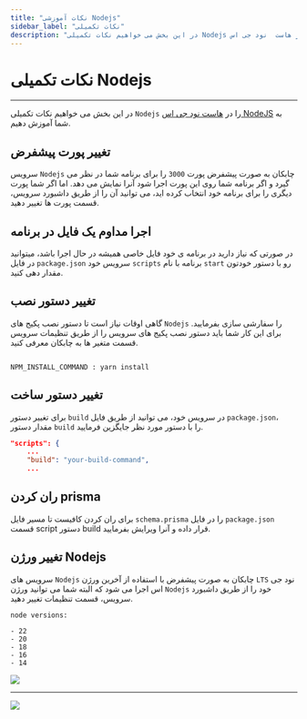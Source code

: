 ```yaml
---
title: "نکات آموزشی Nodejs"
sidebar_label: "نکات تکمیلی"
description: "در این بخش می خواهیم نکات تکمیلی Nodejs را در هاست  نود جی اس NodeJS به شما آموزش دهیم."
---
```


# نکات تکمیلی Nodejs
---

در این بخش می خواهیم نکات تکمیلی `Nodejs` را در [هاست  نود جی اس NodeJS](https://chabokan.net/cloud-hosting/nodejs/) به شما آموزش دهیم.

## تغییر پورت پیشفرض

سرویس `Nodejs` چابکان به صورت پیشفرض پورت `3000` را برای برنامه شما در نظر می گیرد و اگر برنامه شما روی این پورت اجرا شود آنرا نمایش می دهد. اما اگر شما پورت دیگری را برای برنامه خود انتخاب کرده اید، می توانید آن را از طریق داشبورد سرویس، قسمت پورت ها تغییر دهید.

## اجرا مداوم یک فایل در برنامه

در صورتی که نیاز دارید در برنامه ی خود فایل خاصی همیشه در حال اجرا باشد، میتوانید در فایل `package.json` سرویس خود `scripts` برنامه با نام `start` رو با دستور خودتون مقدار دهی کنید.


## تغییر دستور نصب

گاهی اوقات نیاز است تا دستور نصب پکیج های `Nodejs` را سفارشی سازی بفرمایید. برای این کار شما باید دستور نصب پکیج های سرویس را از طریق تنظیمات سرویس قسمت متغیر ها به چابکان معرفی کنید.

```shell

NPM_INSTALL_COMMAND : yarn install
```

## تغییر دستور ساخت

برای تغییر دستور `build` در سرویس خود، می توانید از طریق فایل `package.json`، مقدار دستور `build` را با دستور مورد نظر جایگزین فرمایید.

```json
"scripts": {
    ...
    "build": "your-build-command",
    ...
```

## ران کردن prisma

برای ران کردن کافیست تا مسیر فایل `schema.prisma` را در فایل `package.json` قسمت script دستور build قرار داده و آنرا ویرایش بفرمایید.

## تغییر ورژن Nodejs

سرویس های `Nodejs` چابکان به صورت پیشفرض با استفاده از آخرین ورژن `LTS` نود جی اس اجرا می شود که البته شما می توانید ورژن `Nodejs` خود را از طریق داشبورد سرویس، قسمت تنظیمات تغییر دهید.

```text
node versions:

- 22
- 20
- 18
- 16
- 14
```

![](https://s1.chabokan.net/docs/images/nodejs-node-version1.png)

---
<a href="https://hub.chabokan.net/fa/services/create/nodejs" ><img src="https://s1.chabokan.net/docs/images/nodejs-banner.png" /></a>